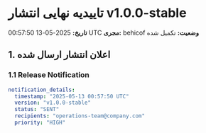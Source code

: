 # تاییدیه نهایی انتشار v1.0.0-stable
**تاریخ:** 2025-05-13 00:57:50 UTC
**مجری:** behicof
**وضعیت:** تکمیل شده

## 1. اعلان انتشار ارسال شده

### 1.1 Release Notification
```yaml
notification_details:
  timestamp: "2025-05-13 00:57:50 UTC"
  version: "v1.0.0-stable"
  status: "SENT"
  recipients: "operations-team@company.com"
  priority: "HIGH"